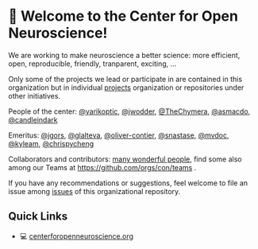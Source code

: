# 👋 Welcome to the Center for Open Neuroscience!

We are working to make neuroscience a better science: more efficient, open, reproducible, friendly, tranparent, exciting, ...

Only some of the projects we lead or participate in are contained in this organization but in individual [projects](https://centerforopenneuroscience.org/projects) organization or repositories under other initiatives.

People of the center: [@yarikoptic](https://github.com/yarikoptic), [@jwodder](https://github.com/jwodder), [@TheChymera](https://github.com/TheChymera), [@asmacdo](https://github.com/asmacdo), [@candleindark](https://github.com/candleindark)

Emeritus: [@jgors](https://github.com/jgors), [@glalteva](https://github.com/glalteva), [@oliver-contier](https://github.com/oliver-contier), [@snastase](https://github.com/snastase), [@mvdoc](https://github.com/mvdoc), [@kyleam](https://github.com/kyleam), [@chrispycheng](https://github.com/chrispycheng)

Collaborators and contributors: [many wonderful people](https://github.com/orgs/con/people), find some also among our Teams at https://github.com/orgs/con/teams .

If you have any recommendations or suggestions, feel welcome to file an issue among [issues](https://github.com/con/.github/issues) of this organizational repository.

## Quick Links
- :computer: [centerforopenneuroscience.org](http://centerforopenneuroscience.org)
